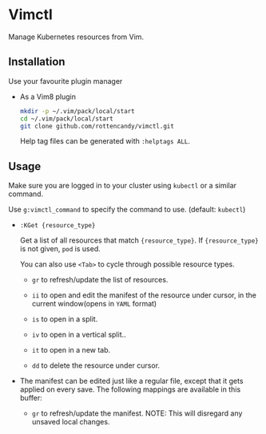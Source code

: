 Vimctl
======

Manage Kubernetes resources from Vim.


Installation
------------

Use your favourite plugin manager

- As a Vim8 plugin
  ```sh
  mkdir -p ~/.vim/pack/local/start
  cd ~/.vim/pack/local/start
  git clone github.com/rottencandy/vimctl.git
  ```
  Help tag files can be generated with `:helptags ALL`.


Usage
-----

Make sure you are logged in to your cluster using `kubectl` or a similar command.

Use `g:vimctl_command` to specify the command to use. (default: `kubectl`)

- `:KGet {resource_type}`

  Get a list of all resources that match `{resource_type}`. If `{resource_type}` is not given, `pod` is used.

  You can also use `<Tab>` to cycle through possible resource types.

  - `gr` to refresh/update the list of resources.

  - `ii` to open and edit the manifest of the resource under cursor, in the current window(opens in `YAML` format)

  - `is` to open in a split.

  - `iv` to open in a vertical split..

  - `it` to open in a new tab.

  - `dd` to delete the resource under cursor.

- The manifest can be edited just like a regular file, except that it gets applied on every save. The following mappings are available in this buffer:

  - `gr` to refresh/update the manifest. NOTE: This will disregard any unsaved local changes.
